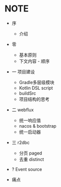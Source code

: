 
# NOTE

- 序
  - 介绍

- 零 
  - 基本原则
  - 下文内容 - 顺序

- 一 项目建设
  - Gradle多层级模块
  - Kotlin DSL script
  - buildSrc
  - 项目结构的思考

- 二 webflux
  - 统一响应值
  - nacos & bootstrap
  - 统一启动器
  


- 三 r2dbc
  - 分页 paged
  - 去重 distinct


- ? Event source

- 痛点